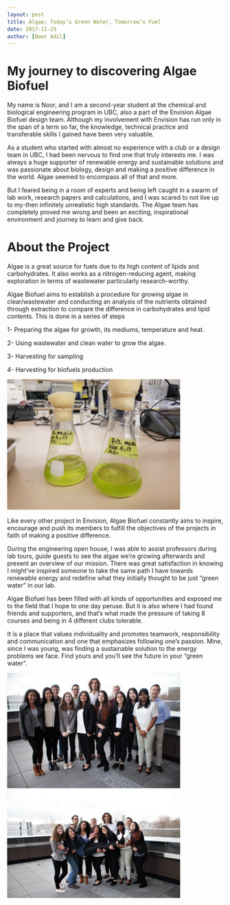```yaml
---
layout: post
title: Algae; Today’s Green Water, Tomorrow’s Fuel
date: 2017-11-25
author: [Noor Adil]
---
```


# My journey to discovering Algae Biofuel
My name is Noor, and I am a second-year student at the chemical and biological engineering program in UBC, also a part of the Envision Algae Biofuel design team. Although my involvement with Envision has run only in the span of a term so far, the knowledge, technical practice and transferable skills I gained have been very valuable. 

As a student who started with almost no experience with a club or a design team in UBC, I had been nervous to find one that truly interests me. I was always a huge supporter of renewable energy and sustainable solutions and was passionate about biology, design and making a positive difference in the world. Algae seemed to encompass all of that and more.

But I feared being in a room of experts and being left caught in a swarm of lab work, research papers and calculations, and I was scared to not live up to my-then infinitely unrealistic high standards. The Algae team has completely proved me wrong and been an exciting, inspirational environment and journey to learn and give back.


# About the Project
Algae is a great source for fuels due to its high content of lipids and carbohydrates. It also works as a nitrogen-reducing agent, making exploration in terms of wastewater particularly research-worthy.

Algae Biofuel aims to establish a procedure for growing algae in clear/wastewater and conducting an analysis of the nutrients obtained through extraction to compare the difference in carbohydrates and lipid contents. This is done in a series of steps

1-	Preparing the algae for growth, its mediums, temperature and heat.

2-	Using wastewater and clean water to grow the algae.

3-	Harvesting for sampling

4-	Harvesting for biofuels production


<img src="/assets/images/blog/biofuels/algae.png" width="80%" alt="biofuels">

Like every other project in Envision, Algae Biofuel constantly aims to inspire, encourage and push its members to fulfill the objectives of the projects in faith of making a positive difference.

During the engineering open house, I was able to assist professors during lab tours, guide guests to see the algae we’re growing afterwards and present an overview of our mission. There was great satisfaction in knowing I might’ve inspired someone to take the same path I have towards renewable energy and redefine what they initially thought to be just “green water” in our lab.

Algae Biofuel has been filled with all kinds of opportunities and exposed me to the field that I hope to one day peruse. But it is also where I had found friends and supporters, and that’s what made the pressure of taking 8 courses and being in 4 different clubs tolerable.

It is a place that values individuality and promotes teamwork, responsibility and communication and one that emphasizes following one’s passion. Mine, since I was young, was finding a sustainable solution to the energy problems we face. Find yours and you’ll see the future in your “green water”.

<img src="/assets/images/blog/biofuels/algaeteam1.png" width="80%" alt="biofuels">
<img src="/assets/images/blog/biofuels/algaeteam2.png" width="80%" alt="biofuels">
